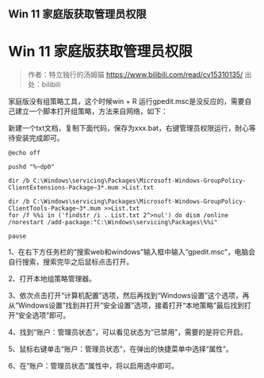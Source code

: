 ## Win 11 家庭版获取管理员权限

# Win 11 家庭版获取管理员权限

>   作者：特立独行的汤姆猫 https://www.bilibili.com/read/cv15310135/ 出处：bilibili

  家庭版没有组策略工具，这个时候win + R 运行gpedit.msc是没反应的，需要自己建立一个脚本打开组策略，方法来自网络，如下：

  新建一个txt文档，复制下面代码，保存为xxx.bat，右键管理员权限运行，耐心等待安装完成即可。 

```shell
@echo off

pushd "%~dp0"

dir /b C:\Windows\servicing\Packages\Microsoft-Windows-GroupPolicy-ClientExtensions-Package~3*.mum >List.txt

dir /b C:\Windows\servicing\Packages\Microsoft-Windows-GroupPolicy-ClientTools-Package~3*.mum >>List.txt
for /f %%i in ('findstr /i . List.txt 2^>nul') do dism /online /norestart /add-package:"C:\Windows\servicing\Packages\%%i"

pause 
```

1、在右下方任务栏的“搜索web和windows”输入框中输入“gpedit.msc”，电脑会自行搜索，搜索完毕之后鼠标点击打开。

2、打开本地组策略管理器。

3、依次点击打开“计算机配置”选项，然后再找到“Windows设置”这个选项，再从“Windows设置”找到并打开“安全设置”选项，接着打开“本地策略”最后找到打开“安全选项”即可。

4、找到“账户：管理员状态”，可以看见状态为“已禁用”，需要的是将它开启。

5、鼠标右键单击“账户：管理员状态”，在弹出的快捷菜单中选择“属性”。

6、在“账户：管理员状态”属性中，将以启用选中即可。